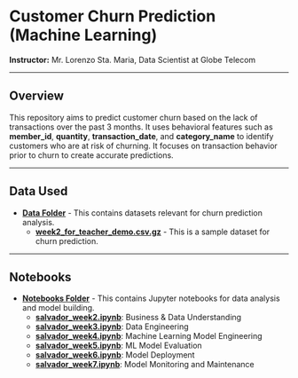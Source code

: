 # Customer Churn Prediction (Machine Learning)
**Instructor:** Mr. Lorenzo Sta. Maria, Data Scientist at Globe Telecom

---

## Overview
This repository aims to predict customer churn based on the lack of transactions over the past 3 months. It uses behavioral features such as **member_id**, **quantity**, **transaction_date**, and **category_name** to identify customers who are at risk of churning. It focuses on transaction behavior prior to churn to create accurate predictions.

---

## Data Used
- **[Data Folder](/data/)** - This contains datasets relevant for churn prediction analysis.
  - **[week2_for_teacher_demo.csv.gz](/data/week2_for_teacher_demo.csv.gz)** - This is a sample dataset for churn prediction.
  
---

## Notebooks
- **[Notebooks Folder](/notebooks/)** - This contains Jupyter notebooks for data analysis and model building.
  - **[salvador_week2.ipynb](/notebooks/salvador_week2.ipynb)**: Business & Data Understanding 
  - **[salvador_week3.ipynb](/notebooks/salvador_week3.ipynb)**: Data Engineering
  - **[salvador_week4.ipynb](/notebooks/salvador_week4.ipynb)**: Machine Learning Model Engineering
  - **[salvador_week5.ipynb](/notebooks/salvador_week5.ipynb)**: ML Model Evaluation
  - **[salvador_week6.ipynb](/notebooks/salvador_week6.ipynb)**: Model Deployment
  - **[salvador_week7.ipynb](/notebooks/salvador_week7.ipynb)**: Model Monitoring and Maintenance


